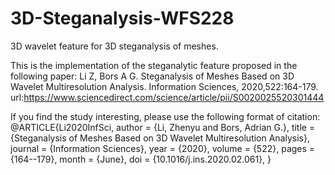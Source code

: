# 3D-Steganalysis-WFS228
3D wavelet feature for 3D steganalysis of meshes.

This is the implementation of the steganalytic feature proposed in the following paper:
Li Z, Bors A G. Steganalysis of Meshes Based on 3D Wavelet Multiresolution Analysis. Information Sciences, 2020,522:164-179.
url:https://www.sciencedirect.com/science/article/pii/S0020025520301444

If you find the study interesting, please use the following format of citation:
@ARTICLE{Li2020InfSci,
  author =       {Li, Zhenyu and Bors, Adrian G.},
  title =        {Steganalysis of Meshes Based on 3D Wavelet Multiresolution Analysis},
  journal =      {Information Sciences},
  year =         {2020},
  volume =       {522},
  pages =        {164--179},
  month =        {June},
  doi =          {10.1016/j.ins.2020.02.061},
}


